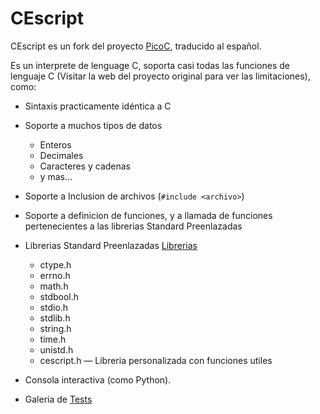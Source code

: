 CEscript
========

CEscript es un fork del proyecto [PicoC](http://code.google.com/p/picoc/), traducido al español.

Es un interprete de lenguage C, soporta casi todas las funciones de lenguaje C (Visitar la web del proyecto original para ver las limitaciones), como:

* Sintaxis practicamente idéntica a C

* Soporte a muchos tipos de datos
	+ Enteros
	+ Decimales
	+ Caracteres y cadenas
	+ y mas...

* Soporte a Inclusion de archivos (`#include <archivo>`)

* Soporte a definicion de funciones, y a llamada de funciones pertenecientes a las librerias Standard Preenlazadas

* Librerias Standard Preenlazadas [Librerias](./develop/cstdlib/)
	+ ctype.h
	+ errno.h
	+ math.h
	+ stdbool.h
	+ stdio.h
	+ stdlib.h
	+ string.h
	+ time.h
	+ unistd.h
	+ cescript.h &mdash; Libreria personalizada con funciones utiles

* Consola interactiva (como Python).

* Galeria de [Tests](./develop/test/)